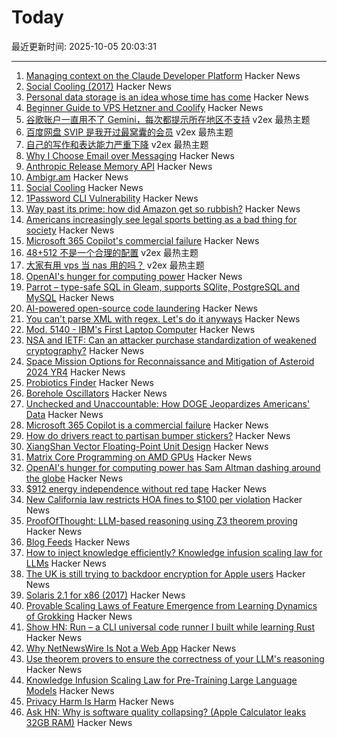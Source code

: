 # Today

最近更新时间: 2025-10-05 20:03:31

--- 
1. [Managing context on the Claude Developer Platform](https://www.anthropic.com/news/context-management) Hacker News
2. [Social Cooling (2017)](https://www.socialcooling.com/) Hacker News
3. [Personal data storage is an idea whose time has come](https://blog.muni.town/personal-data-storage-idea/) Hacker News
4. [Beginner Guide to VPS Hetzner and Coolify](https://bhargav.dev/blog/VPS_Setup_and_Security_Checklist_A_Complete_Self_Hosting_Guide) Hacker News
5. [谷歌账户一直用不了 Gemini，每次都提示所在地区不支持](https://www.v2ex.com/t/1163408) v2ex 最热主题
6. [百度网盘 SVIP 是我开过最窝囊的会员](https://www.v2ex.com/t/1163401) v2ex 最热主题
7. [自己的写作和表达能力严重下降](https://www.v2ex.com/t/1163394) v2ex 最热主题
8. [Why I Choose Email over Messaging](https://www.spinellis.gr/blog/20250926/?li) Hacker News
9. [Anthropic Release Memory API](https://www.anthropic.com/news/context-management) Hacker News
10. [Ambigr.am](https://ambigr.am/hall-of-fame) Hacker News
11. [Social Cooling](https://www.socialcooling.com/) Hacker News
12. [1Password CLI Vulnerability](https://codeberg.org/manchicken/1password-cli-vuln-disclosure) Hacker News
13. [Way past its prime: how did Amazon get so rubbish?](https://www.theguardian.com/technology/2025/oct/05/way-past-its-prime-how-did-amazon-get-so-rubbish) Hacker News
14. [Americans increasingly see legal sports betting as a bad thing for society](https://www.pewresearch.org/short-reads/2025/10/02/americans-increasingly-see-legal-sports-betting-as-a-bad-thing-for-society-and-sports/) Hacker News
15. [Microsoft 365 Copilot's commercial failure](https://www.perspectives.plus/p/microsoft-365-copilot-commercial-failure) Hacker News
16. [48+512 不是一个合理的配置](https://www.v2ex.com/t/1163378) v2ex 最热主题
17. [大家有用 vps 当 nas 用的吗？](https://www.v2ex.com/t/1163377) v2ex 最热主题
18. [OpenAI's hunger for computing power](https://www.wsj.com/tech/ai/openai-sam-altman-asia-middle-east-7b660809) Hacker News
19. [Parrot – type-safe SQL in Gleam, supports SQlite, PostgreSQL and MySQL](https://github.com/daniellionel01/parrot) Hacker News
20. [AI-powered open-source code laundering](https://github.com/SudoMaker/rEFui/blob/main/HALL_OF_SHAME.md) Hacker News
21. [You can't parse XML with regex. Let's do it anyways](https://sdomi.pl/weblog/26-nobody-here-is-free-of-sin/) Hacker News
22. [Mod. 5140 - IBM's First Laptop Computer](https://richardsapperdesign.com/products/mod-5140/) Hacker News
23. [NSA and IETF: Can an attacker purchase standardization of weakened cryptography?](https://blog.cr.yp.to/20251004-weakened.html) Hacker News
24. [Space Mission Options for Reconnaissance and Mitigation of Asteroid 2024 YR4](https://arxiv.org/abs/2509.12351) Hacker News
25. [Probiotics Finder](https://www.probioticfinder.org/) Hacker News
26. [Borehole Oscillators](https://www.gregegan.net/SCIENCE/Borehole/Borehole.html) Hacker News
27. [Unchecked and Unaccountable: How DOGE Jeopardizes Americans' Data](https://www.hsgac.senate.gov/media/dems/peters-report-finds-that-doge-continues-to-operate-unchecked-likely-violating-federal-privacy-and-security-laws-and-putting-the-safety-of-americans-personal-information-in-danger/) Hacker News
28. [Microsoft 365 Copilot is a commercial failure](https://www.perspectives.plus/p/microsoft-365-copilot-commercial-failure) Hacker News
29. [How do drivers react to partisan bumper stickers?](https://www.frontiersin.org/articles/10.3389/fpos.2025.1617785) Hacker News
30. [XiangShan Vector Floating-Point Unit Design](https://docs.xiangshan.cc/projects/design/en/latest/backend/VFPU/) Hacker News
31. [Matrix Core Programming on AMD GPUs](https://salykova.github.io/matrix-cores-cdna) Hacker News
32. [OpenAI's hunger for computing power has Sam Altman dashing around the globe](https://www.wsj.com/tech/ai/openai-sam-altman-asia-middle-east-7b660809) Hacker News
33. [$912 energy independence without red tape](https://sunboxlabs.com/) Hacker News
34. [New California law restricts HOA fines to $100 per violation](https://calmatters.org/politics/2025/10/california-hoas-fines-capped/) Hacker News
35. [ProofOfThought: LLM-based reasoning using Z3 theorem proving](https://github.com/DebarghaG/proofofthought) Hacker News
36. [Blog Feeds](https://blogfeeds.net) Hacker News
37. [How to inject knowledge efficiently? Knowledge infusion scaling law for LLMs](https://arxiv.org/abs/2509.19371) Hacker News
38. [The UK is still trying to backdoor encryption for Apple users](https://www.eff.org/deeplinks/2025/10/uk-still-trying-backdoor-encryption-apple-users) Hacker News
39. [Solaris 2.1 for x86 (2017)](https://www.os2museum.com/wp/pc-unix-history/solaris-2-1-for-x86/) Hacker News
40. [Provable Scaling Laws of Feature Emergence from Learning Dynamics of Grokking](https://arxiv.org/abs/2509.21519) Hacker News
41. [Show HN: Run – a CLI universal code runner I built while learning Rust](https://github.com/Esubaalew/run) Hacker News
42. [Why NetNewsWire Is Not a Web App](https://inessential.com/2025/10/04/why-netnewswire-is-not-web-app.html) Hacker News
43. [Use theorem provers to ensure the correctness of your LLM's reasoning](https://github.com/DebarghaG/proofofthought) Hacker News
44. [Knowledge Infusion Scaling Law for Pre-Training Large Language Models](https://arxiv.org/abs/2509.19371) Hacker News
45. [Privacy Harm Is Harm](https://www.eff.org/deeplinks/2025/10/privacy-harm-harm) Hacker News
46. [Ask HN: Why is software quality collapsing? (Apple Calculator leaks 32GB RAM)](https://news.ycombinator.com/item?id=45474346) Hacker News
